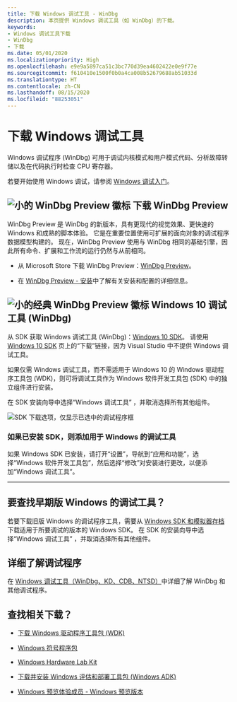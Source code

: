 ```yaml
---
title: 下载 Windows 调试工具 - WinDbg
description: 本页提供 Windows 调试工具（如 WinDbg）的下载。
keywords:
- Windows 调试工具下载
- WinDbg
- 下载
ms.date: 05/01/2020
ms.localizationpriority: High
ms.openlocfilehash: e9e9a5897ca51c3bc770d39ea4602422e0e9f77e
ms.sourcegitcommit: f610410e1500f0b0a4ca008b52679688ab51033d
ms.translationtype: HT
ms.contentlocale: zh-CN
ms.lasthandoff: 08/15/2020
ms.locfileid: "88253051"
---
```

# <a name="download-debugging-tools-for-windows"></a>下载 Windows 调试工具

Windows 调试程序 (WinDbg) 可用于调试内核模式和用户模式代码、分析故障转储以及在代码执行时检查 CPU 寄存器。

若要开始使用 Windows 调试，请参阅 [Windows 调试入门](getting-started-with-windows-debugging.md)。

## <a name="small-windbg-preview-logo-download-windbg-preview"></a>![小的 WinDbg Preview 徽标](images/windbgx-preview-logo.png) 下载 WinDbg Preview

WinDbg Preview 是 WinDbg 的新版本，具有更现代的视觉效果、更快速的 Windows 和成熟的脚本体验。 它是在重要位置使用可扩展的面向对象的调试程序数据模型构建的。 现在，WinDbg Preview 使用与 WinDbg 相同的基础引擎，因此所有命令、扩展和工作流的运行仍然与从前相同。

 - 从 Microsoft Store 下载 WinDbg Preview：[WinDbg Preview](https://www.microsoft.com/store/p/windbg/9pgjgd53tn86)。

 - 在 [WinDbg Preview - 安装](https://docs.microsoft.com/windows-hardware/drivers/debugger/windbg-install-preview)中了解有关安装和配置的详细信息。

## <a name="small-classic-windbg-preview-logo-debugging-tools-for-windows-10-windbg"></a>![小的经典 WinDbg Preview 徽标](images/windbg-classic-logo.png) Windows 10 调试工具 (WinDbg)

从 SDK 获取 Windows 调试工具 (WinDbg)：[Windows 10 SDK](https://developer.microsoft.com/windows/downloads/windows-10-sdk)。 请使用 [Windows 10 SDK](https://developer.microsoft.com/windows/downloads/windows-10-sdk) 页上的“下载”链接，因为 Visual Studio 中不提供 Windows 调试工具。

如果仅需 Windows 调试工具，而不需适用于 Windows 10 的 Windows 驱动程序工具包 (WDK)，则可将调试工具作为 Windows 软件开发工具包 (SDK) 中的独立组件进行安装。

在 SDK 安装向导中选择“Windows 调试工具”  ，并取消选择所有其他组件。

![SDK 下载选项，仅显示已选中的调试程序框](images/debugger-download-sdk.png)

### <a name="adding-the-debugging-tools-for-windows-if-the-sdk-is-already-installed"></a>如果已安装 SDK，则添加用于 Windows 的调试工具

如果 Windows SDK 已安装，请打开“设置”，导航到“应用和功能”，选择“Windows 软件开发工具包”，然后选择“修改”对安装进行更改，以便添加“Windows 调试工具”。

-------------------

## <a name="looking-for-the-debugging-tools-for-earlier-versions-of-windows"></a>要查找早期版 Windows 的调试工具？

若要下载旧版 Windows 的调试程序工具，需要从 [Windows SDK 和模拟器存档](https://developer.microsoft.com/windows/downloads/sdk-archive)下载适用于所要调试的版本的 Windows SDK。 在 SDK 的安装向导中选择“Windows 调试工具”  ，并取消选择所有其他组件。

## <a name="learn-more-about-the-debuggers"></a>详细了解调试程序

在 [Windows 调试工具（WinDbg、KD、CDB、NTSD）](https://docs.microsoft.com/windows-hardware/drivers/debugger/)中详细了解 WinDbg 和其他调试程序。

## <a name="looking-for-related-downloads"></a>查找相关下载？

- [下载 Windows 驱动程序工具包 (WDK)](https://docs.microsoft.com/windows-hardware/drivers/download-the-wdk)

- [Windows 符号程序包](debugger-download-symbols.md)  

- [Windows Hardware Lab Kit](https://docs.microsoft.com/windows-hardware/test/hlk/windows-hardware-lab-kit)

- [下载并安装 Windows 评估和部署工具包 (Windows ADK)](https://docs.microsoft.com/windows-hardware/get-started/adk-install)

- [Windows 预览体验成员 - Windows 预览版本](https://insider.windows.com/)
